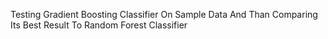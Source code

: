 Testing Gradient Boosting Classifier On Sample Data And Than Comparing Its Best Result To Random Forest Classifier

